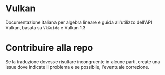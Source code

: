 # Vulkan


Documentazione italiana per algebra lineare e guida all'utilizzo dell'API Vulkan, basata su `VkGuide` e Vulkan 1.3

# Contribuire alla repo

Se la traduzione dovesse risultare incongruente in alcune parti, create una issue dove indicate il problema e se possibile, l'eventuale correzione.
